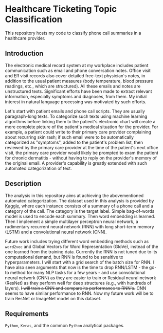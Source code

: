 # Healthcare Ticketing Topic Classification #
This repository hosts my code to classify phone call summaries in a healthcare provider.

## Introduction ##
The electronic medical record system at my workplace includes patient communication such as email and phone conversation notes. Office visit and ER visit records also cover detailed free-text physician's notes, in addition to the usual patient measures (body temperature, blood pressure readings, etc., which are structured). All these emails and notes are unstructured texts. Significant efforts have been made to extract relevant information, especially symptoms and diagnoses, from them. My initial interest in natural language processing was motivated by such efforts.  

Let's start with patient emails and phone call scripts. They are usually paragraph-long texts. To categorize such texts using machine learning algorithms before linking them to the patient's electronic chart will create a more complete picture of the patient's medical situation for the provider. For example, a patient could write to their primary care provider complaining about recurring skin rash; if such email were to be automatically categorized as "symptoms", added to the patient's problem list, then reviewed by the primary care provider at the time of the patient's next office visit, the primary care provider would likely be prompted to exam the patient for chronic dermatitis - without having to reply on the provider's memory of the original email. A provider's capability is greatly extended with such automated categorization of text. 

## Description ##
The analysis in this repository aims at achieving the abovementioned automated categorization. The dataset used in this analysis is provided by [Kaggle](https://www.kaggle.com/vinodkumarcvk/healthcareticketingsystem), where each instance consists of a summary of a phone call and a category of the call. The category is the target label. Simple bag-of-words model is used to encode each summary. Then word embedding is learned. Then I implement a simple multilayer perceptron neural network, a rudimentary recurrent neural network (RNN) with long short-term memory (LSTM) and a convolutional neural network (CNN).

Future work includes trying different word embedding methods such as `word2vec` and Global Vectors for Word Representation (GloVe), instead of the one learned from the training data. Currently the RNN is not tuned due to its computational demand, but RNN is found to be sensitive to hyperparameters. I will start with a grid search of the batch size for RNN. I have also seen arguments that now is the time to drop RNN/LSTM - the go-to method for many NLP tasks for a few years - and use convolutional neural network (CNN) as they are easier to train or Residual neural network (ResNet) as they perform well for deep structures (e.g., with hundreds of layers). ~~I will train a CNN and compare its performance to RNN's.~~ CNN seems to have similar performance to RNN. Now my future work will be to train ResNet or ImageNet model on this dataset. 

## Requirements ## 
`Python`, `Keras`, and the common `Python` analytical packages. 